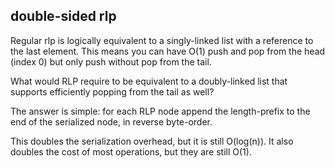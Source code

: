 double-sided rlp
---

Regular rlp is logically equivalent to a singly-linked list with a reference to the last element.
This means you can have O(1) push and pop from the head (index 0) but only push without pop from the tail.

What would RLP require to be equivalent to a doubly-linked list that supports efficiently popping from the tail as well?

The answer is simple: for each RLP node append the length-prefix to the end of the serialized node, in reverse byte-order.

This doubles the serialization overhead, but it is still O(log(n)). It also doubles the cost of most operations, but they are still O(1).